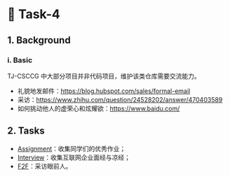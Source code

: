 # :rocket: Task-4

## 1. Background

### i. Basic

TJ-CSCCG 中大部分项目并非代码项目，维护该类仓库需要交流能力。

* 礼貌地发邮件：https://blog.hubspot.com/sales/formal-email
* 采访：https://www.zhihu.com/question/24528202/answer/470403589
* 如何挑动他人的虚荣心和炫耀欲：https://www.baidu.com/

## 2. Tasks

* [Assignment](https://github.com/TJ-CSCCG/TJCS-Assignment)：收集同学们的优秀作业；
* [Interview](https://github.com/TJ-CSCCG/TJCS-Interview)：收集互联网企业面经与凉经；
* [F2F](https://github.com/TJ-CSCCG/TJCS-F2F)：采访眼前人。
